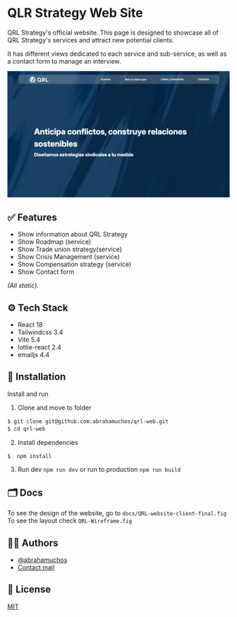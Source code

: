 # QLR Strategy Web Site

QRL Strategy's official website. This page is designed to showcase all of QRL Strategy's services and attract new potential clients.

It has different views dedicated to each service and sub-service, as well as a contact form to manage an interview.

<img src="/docs/home-screen.38.46.png" width="750px" alt="home-screenshot">

## ✅ Features

- Show information about QRL Strategy
- Show Roadmap (service)
- Show Trade union strategy(service)
- Show Crisis Management (service)
- Show Compensation strategy (service)
- Show Contact form

_(All static)._

## ⚙️ Tech Stack

- React 18
- Tailwindcss 3.4
- Vite 5.4
- lottie-react 2.4
- emailjs 4.4


## 💾 Installation

Install and run

1. Clone and move to folder
```bash
$ git clone git@github.com:abrahamuchos/qrl-web.git
$ cd qrl-web
```

2. Install dependencies
```bash
$  npm install
```

3. Run dev `npm run dev` or run to production `npm run build`

## 🗂️ Docs

To see the design of the website, go to `docs/QRL-website-client-final.fig`
To see the layout check `QRL-Wireframe.fig`


## 🧑‍💻 Authors

- [@abrahamuchos](https://github.com/abrahamuchos)
- [Contact mail](mailto:abrahamuchos@gmail.com)


## 📄 License

[MIT](https://choosealicense.com/licenses/mit/)
